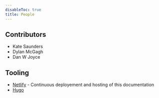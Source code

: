 ```yaml
---
disableToc: true
title: People
---
```


## Contributors

* Kate Saunders
* Dylan McGagh
* Dan W Joyce

## Tooling

* [Netlify](https://www.netlify.com) - Continuous deployement and hosting of this documentation
* [Hugo](https://gohugo.io/)

